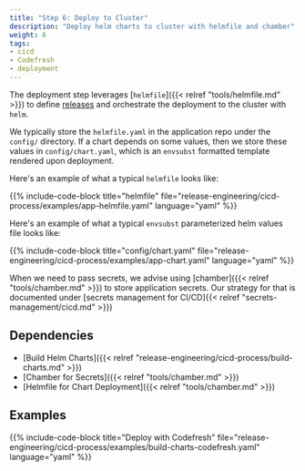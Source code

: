 ```yaml
---
title: "Step 6: Deploy to Cluster"
description: "Deploy helm charts to cluster with helmfile and chamber"
weight: 6
tags:
- cicd
- Codefresh
- deployment
---
```


The deployment step leverages [`helmfile`]({{< relref "tools/helmfile.md" >}}) to define
[releases](https://docs.helm.sh/using_helm/#three-big-concepts) and orchestrate the deployment to the cluster with `helm`.

We typically store the `helmfile.yaml` in the application repo under the `config/` directory. If a chart depends on some values, then we store these values in `config/chart.yaml`, which is an `envsubst` formatted template rendered upon deployment.

Here's an example of what a typical `helmfile` looks like:

{{% include-code-block title="helmfile" file="release-engineering/cicd-process/examples/app-helmfile.yaml" language="yaml" %}}

Here's an example of what a typical `envsubst` parameterized helm values file looks like:

{{% include-code-block title="config/chart.yaml" file="release-engineering/cicd-process/examples/app-chart.yaml" language="yaml" %}}

When we need to pass secrets, we advise using [chamber]({{< relref "tools/chamber.md" >}}) to store application secrets. Our strategy for that is documented under [secrets management for CI/CD]{{< relref "secrets-management/cicd.md" >}})

## Dependencies

* [Build Helm Charts]({{< relref "release-engineering/cicd-process/build-charts.md" >}})
* [Chamber for Secrets]({{< relref "tools/chamber.md" >}})
* [Helmfile for Chart Deployment]({{< relref "tools/chamber.md" >}})

## Examples

{{% include-code-block title="Deploy with Codefresh" file="release-engineering/cicd-process/examples/build-charts-codefresh.yaml" language="yaml" %}}
